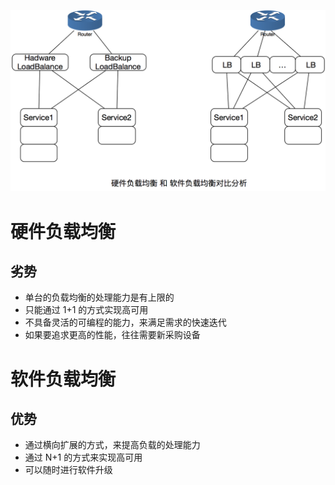 ![lb](http://github.com/tibelf/image/blob/master/lb.png)

# 硬件负载均衡
## 劣势
* 单台的负载均衡的处理能力是有上限的
* 只能通过 1+1 的方式实现高可用
* 不具备灵活的可编程的能力，来满足需求的快速迭代
* 如果要追求更高的性能，往往需要新采购设备

# 软件负载均衡
## 优势
* 通过横向扩展的方式，来提高负载的处理能力
* 通过 N+1 的方式来实现高可用
* 可以随时进行软件升级

